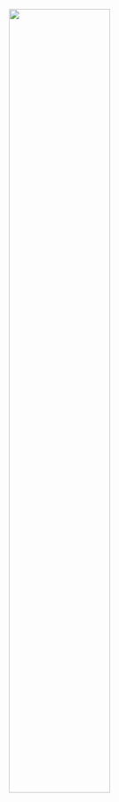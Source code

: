<p align="center">
  <a href="https://wakatime.com/@droxey" title="⏰ WakaTime: @droxey" target="_blank">
     <img src="https://wakatime.com/share/@droxey/486b0471-4275-4f42-bdfc-42efb448b222.png" width="60%">
  </a>
</p>
<!--

### Hi there 👋
**droxey/droxey** is a ✨ _special_ ✨ repository because its `README.md` (this file) appears on your GitHub profile.

Here are some ideas to get you started:

- 🔭 I’m currently working on ...
- 🌱 I’m currently learning ...
- 👯 I’m looking to collaborate on ...
- 🤔 I’m looking for help with ...
- 💬 Ask me about ...
- 📫 How to reach me: ...
- 😄 Pronouns: ...
- ⚡ Fun fact: ...
-->
